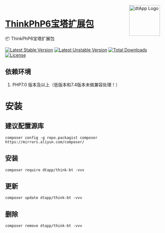 <img align="right" width="100" src="https://cdn.oss.liguangchun.cn/04/999e9f2f06d396968eacc10ce9bc8a.png" alt="dtApp Logo"/>

<h1 align="left"><a href="https://www.dtapp.net/">ThinkPhP6宝塔扩展包</a></h1>

📦 ThinkPhP6宝塔扩展包

[![Latest Stable Version](https://poser.pugx.org/dtapp/think-bt/v/stable)](https://packagist.org/packages/dtapp/think-bt) 
[![Latest Unstable Version](https://poser.pugx.org/dtapp/think-bt/v/unstable)](https://packagist.org/packages/dtapp/think-bt) 
[![Total Downloads](https://poser.pugx.org/dtapp/think-bt/downloads)](https://packagist.org/packages/dtapp/think-bt) 
[![License](https://poser.pugx.org/dtapp/think-bt/license)](https://packagist.org/packages/dtapp/think-bt)

## 依赖环境

1. PHP7.0 版本及以上（低版本和7.4版本未做兼容处理！）


# 安装
## 建议配置源库

```text
composer config -g repo.packagist composer https://mirrors.aliyun.com/composer/
```

## 安装

```text
composer require dtapp/think-bt -vvv
```

## 更新

```text
composer update dtapp/think-bt -vvv
```

## 删除

```text
composer remove dtapp/think-bt -vvv
```

